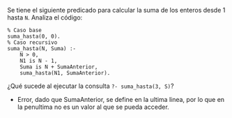 Se tiene el siguiente predicado para calcular la suma de los enteros desde 1 hasta `N`. Analiza el código:

    % Caso base
    suma_hasta(0, 0).
    % Caso recursivo
    suma_hasta(N, Suma) :-
	    N > 0,
        N1 is N - 1,
	    Suma is N + SumaAnterior,
	    suma_hasta(N1, SumaAnterior).


¿Qué sucede al ejecutar la consulta `?- suma_hasta(3, S)`?

* Error, dado que SumaAnterior, se define en la ultima linea, por lo que en la penultima no es un valor al que se pueda acceder.

